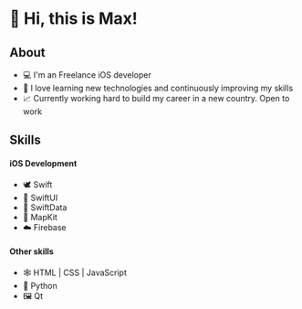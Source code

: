 # 👋 Hi, this is Max!
<!------
### 💼 **[My Portfolio](http://immmax.github.io)**] 
------>
## About
- 💻 I'm an Freelance iOS developer
- 🚀 I love learning new technologies and continuously improving my skills
- 📈 Currently working hard to build my career in a new country. Open to work

## Skills
#### iOS Development
- 🕊️ Swift
- 🎨 SwiftUI
- 📅 SwiftData
- 📍 MapKit
- ☁️ Firebase
#### Other skills
- 🕸️ HTML | CSS | JavaScript
- 🐍 Python
- 🖼️ Qt
